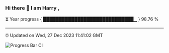 ### Hi there 👋 I am Harry , 

⏳ Year progress { █████████████████████████████▁ } 98.76 %

---

⏰ Updated on Wed, 27 Dec 2023 11:41:02 GMT

![Progress Bar CI](https://github.com/duykhang68/duykhang68/workflows/Progress%20Bar%20CI/badge.svg)
